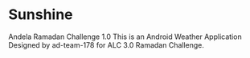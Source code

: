 # Sunshine
Andela Ramadan Challenge 1.0
This is an Android Weather Application Designed by ad-team-178 for ALC 3.0 
Ramadan Challenge. 
